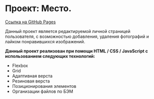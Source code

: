 # Проект: Место.

[Ссылка на GitHub Pages](https://psk888.github.io/mesto/)

Данный проект является редактируемой личной страницей пользователя, с возможностью добавления, удаления фотографий и лайком понравившихся изображений.

**Данный проект реализован при помощи HTML / CSS / JavaScript с использованием следующих технологий:**
* Flexbox
* Grid
* Адаптивная верста
* Резиновая верста
* Позиционирования элементов
* Организации файлов по БЭМ






